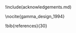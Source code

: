 !include(acknowledgements.md)

\nocite{gamma_design_1994}

!bib{references}{30}

<!-- \appendix

!include(appendices.md) -->
